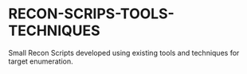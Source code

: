 # RECON-SCRIPS-TOOLS-TECHNIQUES
Small Recon Scripts developed using existing tools and techniques for target enumeration.
